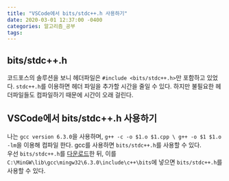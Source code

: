 ```yaml
---
title: "VSCode에서 bits/stdc++.h 사용하기"
date: 2020-03-01 12:37:00 -0400
categories: 알고리즘_공부 
tags:
---
```


## bits/stdc++.h
코드포스의 솔루션을 보니 헤더파일은 `#include <bits/stdc++.h>`만 포함하고 있었다. `stdc++.h`를 이용하면 헤더 파일을 추가할 시간을 줄일 수 있다. 하지만 불필요한 헤더파일들도 컴파일하기 때문에 시간이 오래 걸린다.


## VSCode에서 bits/stdc++.h 사용하기
나는 `gcc version 6.3.0`을 사용하며, `g++ -c -o $1.o $1.cpp \ g++ -o $1 $1.o -lm`을 이용해 컴파일 한다. gcc를 사용하면 `bits/stdc++.h`를 사용할 수 있다.  
우선 `bits/stdc++.h`를 [다운로드](https://raw.githubusercontent.com/gcc-mirror/gcc/master/libstdc%2B%2B-v3/include/precompiled/stdc%2B%2B.h)한 뒤, 이를 `C:\MinGW\lib\gcc\mingw32\6.3.0\include\c++\bits`에 넣으면 `bits/stdc++.h`를 사용할 수 있다.